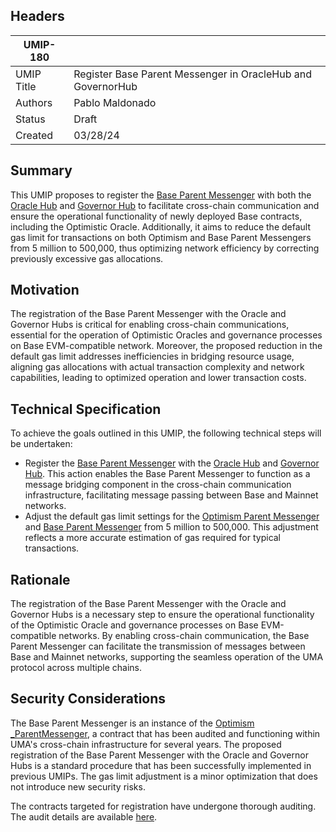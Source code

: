 ## Headers

| UMIP-180   |                                                             |
| ---------- | ----------------------------------------------------------- |
| UMIP Title | Register Base Parent Messenger in OracleHub and GovernorHub |
| Authors    | Pablo Maldonado                                             |
| Status     | Draft                                                       |
| Created    | 03/28/24                                                    |

## Summary

This UMIP proposes to register the [Base Parent Messenger](https://etherscan.io/address/0x721bA6f9A0a44657f008f3d68C6dBdDeDBDE831A) with both the [Oracle Hub](https://etherscan.io/address/0x8fE658AeB8d55fd1F3E157Ff8B316E232ffFF372) and [Governor Hub](https://etherscan.io/address/0x94520d90A4EBaA98e5A7B8D6809463f65198C104) to facilitate cross-chain communication and ensure the operational functionality of newly deployed Base contracts, including the Optimistic Oracle. Additionally, it aims to reduce the default gas limit for transactions on both Optimism and Base Parent Messengers from 5 million to 500,000, thus optimizing network efficiency by correcting previously excessive gas allocations.

## Motivation

The registration of the Base Parent Messenger with the Oracle and Governor Hubs is critical for enabling cross-chain communications, essential for the operation of Optimistic Oracles and governance processes on Base EVM-compatible network. Moreover, the proposed reduction in the default gas limit addresses inefficiencies in bridging resource usage, aligning gas allocations with actual transaction complexity and network capabilities, leading to optimized operation and lower transaction costs.

## Technical Specification

To achieve the goals outlined in this UMIP, the following technical steps will be undertaken:

- Register the [Base Parent Messenger](https://etherscan.io/address/0x721bA6f9A0a44657f008f3d68C6dBdDeDBDE831A) with the [Oracle Hub](https://etherscan.io/address/0x8fE658AeB8d55fd1F3E157Ff8B316E232ffFF372) and [Governor Hub](https://etherscan.io/address/0x94520d90A4EBaA98e5A7B8D6809463f65198C104). This action enables the Base Parent Messenger to function as a message bridging component in the cross-chain communication infrastructure, facilitating message passing between Base and Mainnet networks.
- Adjust the default gas limit settings for the [Optimism Parent Messenger](https://etherscan.io/address/0x6455D800D1Dbf9B1C3a63c67CcF22B9308728dC4) and [Base Parent Messenger](https://etherscan.io/address/0x721bA6f9A0a44657f008f3d68C6dBdDeDBDE831A) from 5 million to 500,000. This adjustment reflects a more accurate estimation of gas required for typical transactions.

## Rationale

The registration of the Base Parent Messenger with the Oracle and Governor Hubs is a necessary step to ensure the operational functionality of the Optimistic Oracle and governance processes on Base EVM-compatible networks. By enabling cross-chain communication, the Base Parent Messenger can facilitate the transmission of messages between Base and Mainnet networks, supporting the seamless operation of the UMA protocol across multiple chains.

## Security Considerations

The Base Parent Messenger is an instance of the [Optimism _ParentMessenger](https://github.com/UMAprotocol/protocol/blob/master/packages/core/contracts/cross-chain-oracle/chain-adapters/Optimism_ParentMessenger.sol), a contract that has been audited and functioning within UMA's cross-chain infrastructure for several years. The proposed registration of the Base Parent Messenger with the Oracle and Governor Hubs is a standard procedure that has been successfully implemented in previous UMIPs. The gas limit adjustment is a minor optimization that does not introduce new security risks.

The contracts targeted for registration have undergone thorough auditing. The audit details are available [here](https://blog.openzeppelin.com/uma-audit-phase-6/).
